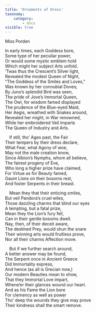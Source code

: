 ```yaml
---
title: 'Ornaments of Dress'
taxonomy:
    category:
        - docs
visible: true
---
```


<div class="author">Miss Porden</div>

In early times, each Goddess bore,  
Some type of her peculiar power,  
Or would some mystic emblem hold  
Which might her subject Arts unfold.  
’Twas thus the Crescent’s Silver light,  
Revealed the modest Queen of Night,  
“The Goddess of the Smiles and Loves,”  
Was known by her connubial Doves;  
By Juno’s splendid Bird was seen,  
The pride of Jove’s Immortal Queen,  
The Owl, for wisdom famed displayed  
The prudence of the Blue-eyed Maid,  
Her Aegis, wreathed with Snakes around,  
Revealed her might, in War renowned,  
While her embroidered Veil imparts  
The Queen of Industry and Arts.  
  
&emsp;If still, tho’ Ages past, the Fair  
Their tempers by their dress declare,  
What Fear, what Agony of woe,  
May not the male creation know,  
Since Albion’s Nymphs, whom all believe,  
The fairest progeny of Eve,  
Who long a higher prize have claimed,  
For Virtue as for Beauty famed,  
Gaunt Lions on their bosoms rest,  
And foster Serpents in their breast.  
  
&emsp;Mean they that their enticing smiles,  
But veil Pandora’s cruel wiles,  
Those dazzling charms that blind our eyes  
A tempting, but a fatal prize,  
Mean they the Lion’s fury fell,  
Can in their gentle bosoms dwell.  
Nay, then, of their deceit aware,  
The destined Prey, would shun the snare  
Their winning arts would fruitless prove,  
Nor all their charms Affection move.  
  
&emsp;But if we further search around,  
A better answer may be found,  
The Serpent once in Ancient Greece  
Did Immortality express,  
And hence (as all is Grecian now,)  
Our modern Beauties mean to show,  
That they Immortal Love impart,  
Whene’er their glances wound our heart.  
And as his Fame the Lion bore  
For clemency as well as power  
Tho’ deep the wounds they give may prove  
Their kindness shall the smart remove.  
  
